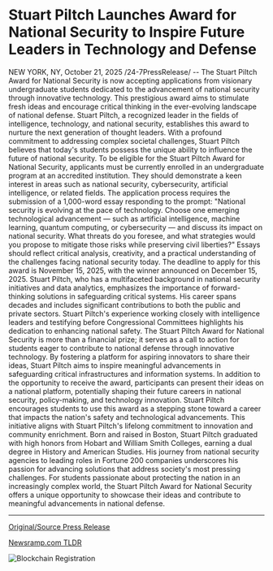 # Stuart Piltch Launches Award for National Security to Inspire Future Leaders in Technology and Defense

NEW YORK, NY, October 21, 2025 /24-7PressRelease/ -- The Stuart Piltch Award for National Security is now accepting applications from visionary undergraduate students dedicated to the advancement of national security through innovative technology. This prestigious award aims to stimulate fresh ideas and encourage critical thinking in the ever-evolving landscape of national defense.  Stuart Piltch, a recognized leader in the fields of intelligence, technology, and national security, establishes this award to nurture the next generation of thought leaders. With a profound commitment to addressing complex societal challenges, Stuart Piltch believes that today's students possess the unique ability to influence the future of national security.  To be eligible for the Stuart Piltch Award for National Security, applicants must be currently enrolled in an undergraduate program at an accredited institution. They should demonstrate a keen interest in areas such as national security, cybersecurity, artificial intelligence, or related fields.   The application process requires the submission of a 1,000-word essay responding to the prompt: "National security is evolving at the pace of technology. Choose one emerging technological advancement — such as artificial intelligence, machine learning, quantum computing, or cybersecurity — and discuss its impact on national security. What threats do you foresee, and what strategies would you propose to mitigate those risks while preserving civil liberties?"  Essays should reflect critical analysis, creativity, and a practical understanding of the challenges facing national security today. The deadline to apply for this award is November 15, 2025, with the winner announced on December 15, 2025.  Stuart Piltch, who has a multifaceted background in national security initiatives and data analytics, emphasizes the importance of forward-thinking solutions in safeguarding critical systems. His career spans decades and includes significant contributions to both the public and private sectors. Stuart Piltch's experience working closely with intelligence leaders and testifying before Congressional Committees highlights his dedication to enhancing national safety.  The Stuart Piltch Award for National Security is more than a financial prize; it serves as a call to action for students eager to contribute to national defense through innovative technology. By fostering a platform for aspiring innovators to share their ideas, Stuart Piltch aims to inspire meaningful advancements in safeguarding critical infrastructures and information systems.  In addition to the opportunity to receive the award, participants can present their ideas on a national platform, potentially shaping their future careers in national security, policy-making, and technology innovation. Stuart Piltch encourages students to use this award as a stepping stone toward a career that impacts the nation's safety and technological advancements.  This initiative aligns with Stuart Piltch's lifelong commitment to innovation and community enrichment. Born and raised in Boston, Stuart Piltch graduated with high honors from Hobart and William Smith Colleges, earning a dual degree in History and American Studies. His journey from national security agencies to leading roles in Fortune 200 companies underscores his passion for advancing solutions that address society's most pressing challenges.  For students passionate about protecting the nation in an increasingly complex world, the Stuart Piltch Award for National Security offers a unique opportunity to showcase their ideas and contribute to meaningful advancements in national defense. 

---

[Original/Source Press Release](https://www.24-7pressrelease.com/press-release/527867/stuart-piltch-launches-award-for-national-security-to-inspire-future-leaders-in-technology-and-defense)
                    

[Newsramp.com TLDR](https://newsramp.com/curated-news/stuart-piltch-launches-national-security-award-for-student-innovators/f706e0ee0e7f3cfbdd92b5a55ffec0f9) 

 

 



![Blockchain Registration](https://cdn.newsramp.app/24-7PressRelease/qrcode/2510/21/icyi1Nk.webp)
